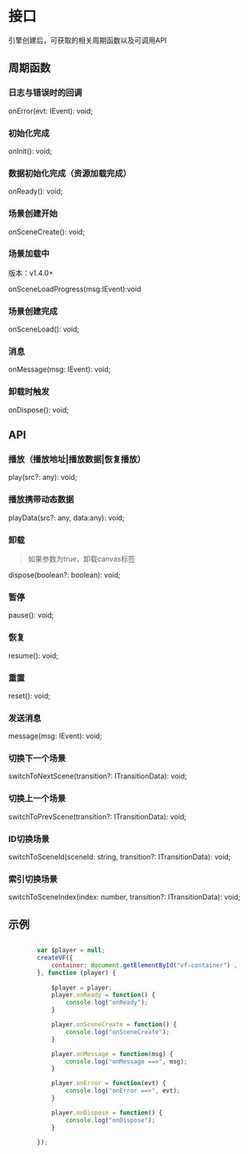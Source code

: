 # 接口

引擎创建后，可获取的相关周期函数以及可调用API

## 周期函数

### 日志与错误时的回调
onError(evt: IEvent): void;

### 初始化完成
onInit(): void;

### 数据初始化完成（资源加载完成）
onReady(): void;

### 场景创建开始
onSceneCreate(): void;

### 场景加载中
 
版本：v1.4.0+

onSceneLoadProgress(msg:IEvent):void

### 场景创建完成
onSceneLoad(): void;

### 消息
onMessage(msg: IEvent): void;

### 卸载时触发
onDispose(): void;

## API

### 播放（播放地址|播放数据|恢复播放）
play(src?: any): void;

### 播放携带动态数据
playData(src?: any, data:any): void;

### 卸载

> 如果参数为true，卸载canvas标签

dispose(boolean?: boolean): void;

### 暂停
pause(): void;

### 恢复
resume(): void;

### 重置
reset(): void;

### 发送消息
message(msg: IEvent): void;

### 切换下一个场景
switchToNextScene(transition?: ITransitionData): void;

### 切换上一个场景
switchToPrevScene(transition?: ITransitionData): void;

### ID切换场景
switchToSceneId(sceneId: string, transition?: ITransitionData): void;

### 索引切换场景
switchToSceneIndex(index: number, transition?: ITransitionData): void;


## 示例

```js

        var $player = null;
        createVF({ 
            container: document.getElementById("vf-container") , 
        }, function (player) {
            
            $player = player;
            player.onReady = function() {
                console.log("onReady"); 
            }

            player.onSceneCreate = function() {
                console.log("onSceneCreate"); 
            }

            player.onMessage = function(msg) {
                console.log("onMessage ==>", msg);
            }

            player.onError = function(evt) {
                console.log("onError ==>", evt);
            }

            player.onDispose = function() {
                console.log("onDispose");
            }
            
        });

```
